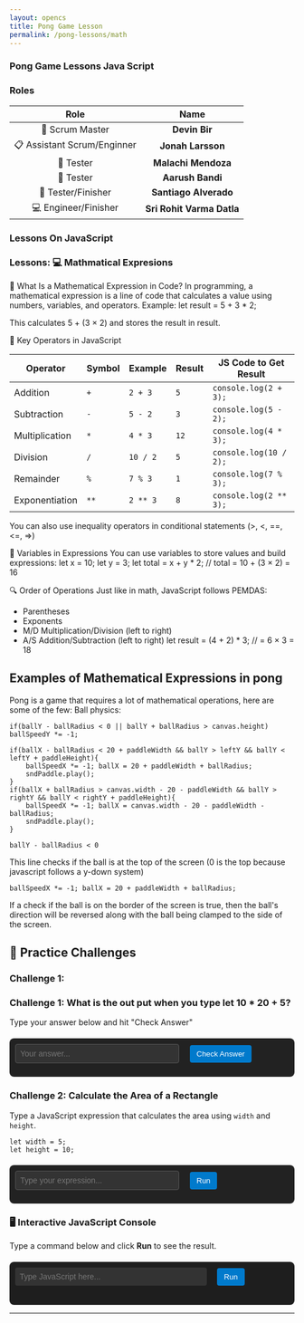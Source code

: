 ```yaml
---
layout: opencs
title: Pong Game Lesson
permalink: /pong-lessons/math
---
```



### Pong Game Lessons Java Script


### Roles

| Role            | Name                 |
|:---------------:|:--------------------:|
| 🧭 Scrum Master | **Devin Bir**        | 
| 📋 Assistant Scrum/Enginner | **Jonah Larsson**   |
| 🧪 Tester | **Malachi Mendoza**         |
| 🧪 Tester | **Aarush Bandi**         |
| 🏁 Tester/Finisher    | **Santiago Alverado**         | 
| 💻 Engineer/Finisher   | **Sri Rohit Varma Datla**         | 

### **Lessons On JavaScript**

### Lessons: 💻 Mathmatical Expresions

📌 What Is a Mathematical Expression in Code?
In programming, a mathematical expression is a line of code that calculates a value using numbers, variables, and operators.
Example:
let result = 5 + 3 * 2;


This calculates 5 + (3 × 2) and stores the result in result.

🧩 Key Operators in JavaScript

| Operator         | Symbol | Example     | Result | JS Code to Get Result       |
|------------------|--------|-------------|--------|-----------------------------|
| Addition         | `+`    | `2 + 3`     | `5`    | `console.log(2 + 3);`       |
| Subtraction      | `-`    | `5 - 2`     | `3`    | `console.log(5 - 2);`       |
| Multiplication   | `*`    | `4 * 3`     | `12`   | `console.log(4 * 3);`       |
| Division         | `/`    | `10 / 2`    | `5`    | `console.log(10 / 2);`      |
| Remainder        | `%` | `7 % 3`     | `1`    | `console.log(7 % 3);`       |
| Exponentiation   | `**`   | `2 ** 3`    | `8`    | `console.log(2 ** 3);`      |

You can also use inequality operators in conditional statements (>, <, ==, <=, =>)



🧠 Variables in Expressions
You can use variables to store values and build expressions:
let x = 10;
let y = 3;
let total = x + y * 2; // total = 10 + (3 × 2) = 16


🔍 Order of Operations
Just like in math, JavaScript follows PEMDAS:
- Parentheses
- Exponents
- M/D Multiplication/Division (left to right)
- A/S Addition/Subtraction (left to right)
let result = (4 + 2) * 3; // = 6 × 3 = 18

## Examples of Mathematical Expressions in pong
Pong is a game that requires a lot of mathematical operations, here are some of the few:
Ball physics:
```
if(ballY - ballRadius < 0 || ballY + ballRadius > canvas.height) ballSpeedY *= -1;

if(ballX - ballRadius < 20 + paddleWidth && ballY > leftY && ballY < leftY + paddleHeight){
	ballSpeedX *= -1; ballX = 20 + paddleWidth + ballRadius;
	sndPaddle.play();
}
if(ballX + ballRadius > canvas.width - 20 - paddleWidth && ballY > rightY && ballY < rightY + paddleHeight){
	ballSpeedX *= -1; ballX = canvas.width - 20 - paddleWidth - ballRadius;
	sndPaddle.play();
}
```


``` 
ballY - ballRadius < 0
```
This line checks if the ball is at the top of the screen (0 is the top because javascript follows a y-down system)

```
ballSpeedX *= -1; ballX = 20 + paddleWidth + ballRadius;
```
If a check if the ball is on the border of the screen is true, then the ball's direction will be reversed along with the ball being clamped to the side of the screen.


## 🧪 Practice Challenges

### Challenge 1:

<!-- 🎉 Answer Console with Confetti -->
<h3>Challenge 1: What is the out put when you type let 10 * 20 + 5?</h3>
<p>Type your answer below and hit "Check Answer"</p>

<div id="answer-console">
  <input type="text" id="user-answer" placeholder="Your answer..." />
  <button onclick="checkAnswer()">Check Answer</button>
  <p id="feedback"></p>
  <canvas id="confetti-canvas"></canvas>
</div>

<style>
  #answer-console {
    margin-top: 20px;
    padding: 10px;
    background: #222;
    color: #fff;
    font-family: monospace;
    border-radius: 8px;
    position: relative;
  }
  #user-answer {
    width: 60%;
    padding: 8px;
    font-size: 1em;
    background: #333;
    color: #fff;
    border: 1px solid #555;
    border-radius: 4px;
  }
  button {
    padding: 8px 12px;
    margin-left: 10px;
    background: #0f0;
    color: #000;
    border: none;
    border-radius: 4px;
    cursor: pointer;
  }
  #feedback {
    margin-top: 10px;
    font-weight: bold;
  }
  #confetti-canvas {
    position: absolute;
    top: 0;
    left: 0;
    pointer-events: none;
    width: 100%;
    height: 100%;
  }
</style>

<script src="https://cdn.jsdelivr.net/npm/canvas-confetti@1.6.0/dist/confetti.browser.min.js"></script>
<script>
  function checkAnswer() {
    const input = document.getElementById("user-answer").value.trim();
    const feedback = document.getElementById("feedback");
    const correctAnswer = "205";

    if (input === correctAnswer) {
      feedback.textContent = "✅ Correct! You nailed it!";
      feedback.style.color = "#0f0";
      confetti({
        particleCount: 200,
        spread: 95,
        origin: { y: 0.6 }
      });
    } else {
      feedback.textContent = "❌ Try again!";
      feedback.style.color = "#f00";
    }
  }
</script>

<h3>Challenge 2: Calculate the Area of a Rectangle</h3>
<p>Type a JavaScript expression that calculates the area using <code>width</code> and <code>height</code>.</p>

<pre><code>let width = 5;
let height = 10;
</code></pre>

<div id="experiment-console">
  <input type="text" id="experiment-input" placeholder="Type your expression..." />
  <button onclick="runExperiment()">Run</button>
  <p id="experiment-feedback"></p>
  <canvas id="experiment-confetti"></canvas>
</div>

<script src="https://cdn.jsdelivr.net/npm/canvas-confetti@1.6.0/dist/confetti.browser.min.js"></script>
<script>
function runExperiment() {
const input = document.getElementById("experiment-input").value.trim();
const feedback = document.getElementById("experiment-feedback");

try {
	let width = 5;
	let height = 10;
	let result = eval(input);

	if (result === width * height) {
	feedback.textContent = `✅ Correct! Area is ${result}.`;
	feedback.style.color = "#0f0";
	confetti({
		particleCount: 150,
		spread: 70,
		origin: { y: 0.6 }
	});
	} else {
	feedback.textContent = `❌ Hmm... That gives ${result}. Try again!`;
	feedback.style.color = "#f00";
	}
} catch (err) {
	feedback.textContent = `⚠️ Error: ${err.message}`;
	feedback.style.color = "#ff0";
}
}
</script>

<style>
  #experiment-console {
    margin-top: 20px;
    padding: 10px;
    background: #222;
    color: #fff;
    font-family: monospace;
    border-radius: 8px;
    position: relative;
  }
  #experiment-input {
    width: 60%;
    padding: 8px;
    font-size: 1em;
    background: #333;
    color: #fff;
    border: 1px solid #555;
    border-radius: 4px;
  }
  button {
    padding: 8px 12px;
    margin-left: 10px;
    background: #0f0;
    color: #000;
    border: none;
    border-radius: 4px;
    cursor: pointer;
  }
  #experiment-feedback {
    margin-top: 10px;
    font-weight: bold;
  }
  #experiment-confetti {
    position: absolute;
    top: 0;
    left: 0;
    pointer-events: none;
    width: 100%;
    height: 100%;
  }
</style>

### 🖥️ Interactive JavaScript Console

Type a command below and click **Run** to see the result.

<div id="console-container">
  <input type="text" id="console-input" placeholder="Type JavaScript here..." />
  <button onclick="runCommand()">Run</button>
  <pre id="console-output"></pre>
</div>

<style>
  #console-container {
    margin-top: 20px;
    padding: 10px;
    background: #1e1e1e;
    color: #eee;
    font-family: monospace;
    border-radius: 8px;
  }
  #console-input {
    width: 70%;
    padding: 8px;
    font-size: 1em;
    background: #333;
    color: #fff;
    border: none;
    border-radius: 4px;
  }
  button {
    padding: 8px 12px;
    margin-left: 10px;
    background: #007acc;
    color: white;
    border: none;
    border-radius: 4px;
    cursor: pointer;
  }
  #console-output {
    margin-top: 10px;
    white-space: pre-wrap;
  }
</style>

<script>
  function runCommand() {
    const input = document.getElementById("console-input").value;
    const output = document.getElementById("console-output");
    try {
      const result = eval(input);
      output.textContent = `> ${input}\n${result}`;
    } catch (err) {
      output.textContent = `> ${input}\nError: ${err.message}`;
    }
  }
</script>

---

<!-- <h3>🎮 Mini Pong Game</h3>
<canvas id="pongCanvas" width="600" height="400"></canvas>

<div id="pong-console">
  <input type="text" id="pong-input" placeholder="Type a command (e.g. bg blue)" />
  <button onclick="runPongCommand()">Run</button>
  <button onclick="restartPong()">Restart</button>
  <p id="pong-feedback"></p>
</div>

<style>
  #pongCanvas {
    border: 2px solid #000;
    background: #eee;
    display: block;
    margin-bottom: 10px;
  }
  #pong-console {
    font-family: monospace;
    background: #222;
    color: #fff;
    padding: 10px;
    border-radius: 8px;
  }
  #pong-input {
    width: 60%;
    padding: 8px;
    background: #333;
    color: #fff;
    border: 1px solid #555;
    border-radius: 4px;
  }
  button {
    padding: 8px 12px;
    margin-left: 10px;
    background: #0f0;
    color: #000;
    border: none;
    border-radius: 4px;
    cursor: pointer;
  }
</style>

<script>
  const canvas = document.getElementById("pongCanvas");
  const ctx = canvas.getContext("2d");
  const feedback = document.getElementById("pong-feedback");

  let ball, paddle1, paddle2, bgColor;
  let animationId;

  function initGame() {
    ball = { x: 300, y: 200, dx: 2, dy: 2, radius: 10, color: "red" };
    paddle1 = { x: 50, y: 180, width: 10, height: 80, color: "black" };
    paddle2 = { x: 540, y: 180, width: 10, height: 80, color: "black" };
    bgColor = "#eee";
  }

  function draw() {
    ctx.fillStyle = bgColor;
    ctx.fillRect(0, 0, canvas.width, canvas.height);

    ctx.fillStyle = paddle1.color;
    ctx.fillRect(paddle1.x, paddle1.y, paddle1.width, paddle1.height);

    ctx.fillStyle = paddle2.color;
    ctx.fillRect(paddle2.x, paddle2.y, paddle2.width, paddle2.height);

    ctx.beginPath();
    ctx.arc(ball.x, ball.y, ball.radius, 0, Math.PI * 2);
    ctx.fillStyle = ball.color;
    ctx.fill();
    ctx.closePath();

    ball.x += ball.dx;
    ball.y += ball.dy;

    if (ball.x + ball.radius > canvas.width || ball.x - ball.radius < 0) ball.dx *= -1;
    if (ball.y + ball.radius > canvas.height || ball.y - ball.radius < 0) ball.dy *= -1;

    animationId = requestAnimationFrame(draw);
  }

  function runPongCommand() {
    const input = document.getElementById("pong-input").value.trim().toLowerCase();
    const parts = input.split(" ");
    const cmd = parts[0];
    const val = parts.slice(1).join(" ");

    if (cmd === "bg") {
      bgColor = val;
      feedback.textContent = `✅ Background changed to ${val}`;
    } else if (cmd === "ball") {
      ball.color = val;
      feedback.textContent = `✅ Ball color changed to ${val}`;
    } else if (cmd === "paddle1") {
      paddle1.color = val;
      feedback.textContent = `✅ Paddle 1 color changed to ${val}`;
    } else if (cmd === "paddle2") {
      paddle2.color = val;
      feedback.textContent = `✅ Paddle 2 color changed to ${val}`;
    } else if (cmd === "speed") {
      const speed = parseFloat(val);
      if (!isNaN(speed)) {
        ball.dx = speed;
        ball.dy = speed;
        feedback.textContent = `✅ Ball speed set to ${speed}`;
      } else {
        feedback.textContent = `❌ Invalid speed`;
      }
    } else if (cmd === "size") {
      const size = parseInt(val);
      if (!isNaN(size)) {
        paddle1.height = size;
        paddle2.height = size;
        feedback.textContent = `✅ Paddle height set to ${size}`;
      } else {
        feedback.textContent = `❌ Invalid size`;
      }
    } else {
      feedback.textContent = `❌ Unknown command`;
    }
  }

  function restartPong() {
    cancelAnimationFrame(animationId);
    initGame();
    draw();
    feedback.textContent = "🔁 Game restarted!";
  }

  initGame();
  draw();
</script> -->